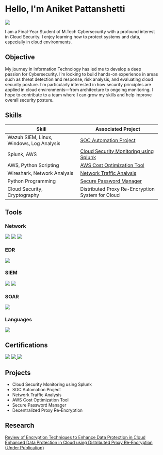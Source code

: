 # Hello, I'm Aniket Pattanshetti
<a href="https://linkedin.com/in/aniket-pattanshetti"><img src="https://img.shields.io/badge/-LinkedIn-0072b1?&style=for-the-badge&logo=linkedin&logoColor=white" /></a>


I am a Final-Year Student of M.Tech Cybersecurity with a profound interest in Cloud Security. I enjoy learning how to protect systems and data, especially in cloud environments.

## Objective

My journey in Information Technology has led me to develop a deep passion for Cybersecurity. I’m looking to build hands-on experience in areas such as threat detection and response, risk analysis, and evaluating cloud security posture. I’m particularly interested in how security principles are applied in cloud environments—from architecture to ongoing monitoring. I hope to contribute to a team where I can grow my skills and help improve overall security posture.

## Skills

| Skill                                         | Associated Project         |
|-----------------------------------------------|----------------------------|
| Wazuh SIEM, Linux, Windows, Log Analysis                        | <a href="https://github.com/Aniket060/SOC-Automation-Project/tree/main">SOC Automation Project</a>|
| Splunk, AWS                           | <a href="https://github.com/Aniket060/Cloud-Security-Monitoring-using-Splunk">Cloud Security Monitoring using Splunk</a>|
| AWS, Python Scripting   | <a href="https://github.com/Aniket060/Cost-Optimized-AWS-Snapshot-Management">AWS Cost Optimization Tool</a>|
| Wireshark, Network Analysis                   | <a href="https://github.com/Aniket060/Network-Traffic-Analysis">Network Traffic Analysis</a>|
| Python Programming                            | <a href="https://github.com/Aniket060/SecurePasswordManager">Secure Password Manager</a>|
| Cloud Security, Cryptography                  |Distributed Proxy Re-Encryption System for Cloud|

## Tools

### Network
<div>
    <img src="https://img.shields.io/badge/-Wireshark-1679A7?&style=for-the-badge&logo=Wireshark&logoColor=white" />
    <img src="https://img.shields.io/badge/-Nmap-4682B4?&style=for-the-badge&logo=nmap&logoColor=white" />
    <img src="https://img.shields.io/badge/-nGeniusONE-90EE90?&style=for-the-badge&logo=netscout&logoColor=white" />


</div>

### EDR
<div>
    <img src="https://img.shields.io/badge/-Microsoft_Defender_for_Endpoint-00A4EF?&style=for-the-badge&logo=Microsoft&logoColor=white" />
</div>

### SIEM
<div>
    <img src="https://img.shields.io/badge/-Wazuh-800000?&style=for-the-badge&logo=wazuh&logoColor=white" />
    <img src="https://img.shields.io/badge/-Splunk-000000?&style=for-the-badge&logo=Splunk&logoColor=white" />
</div>

### SOAR
<div>
    <img src="https://img.shields.io/badge/-Shuffle-FF4500?&style=for-the-badge&logo=shuffle&logoColor=white" />
</div>

### Languages
<div>
    <img src="https://img.shields.io/badge/-Python-3776AB?&style=for-the-badge&logo=python&logoColor=white" />
</div>

## Certifications
<div>
<a href="https://www.credly.com/badges/dc14104d-1527-4708-ae8e-4285fe3aff70/public_url">
<img src="https://img.shields.io/badge/-AWS_Solutions_Architect_Associate-FF9900?&style=for-the-badge&logo=Amazon-AWS&logoColor=white" /></a>
<a href="https://drive.google.com/file/d/1pRP5wnU_JUQKfattD8W2VQ4hq5DkIqjk/view?usp=sharing">
<img src="https://img.shields.io/badge/-Certified_Ethical_Hacker_(CEH)_v12-FF0000?&style=for-the-badge&logo=EC-Council&logoColor=white" />
</a>
<a href="https://www.udemy.com/certificate/UC-7704dd7e-6c77-4a45-8e6a-e5fc9ae91a8a/">
<img src="https://img.shields.io/badge/-CCNA_Training-005F9E?&style=for-the-badge&logo=Cisco&logoColor=white" />
</a>
</div>

## Projects
- Cloud Security Monitoring using Splunk
- SOC Automation Project
- Network Traffic Analysis
- AWS Cost Optimization Tool
- Secure Password Manager
- Decentralized Proxy Re-Encryption

## Research
<div>
<a href="https://j.vidhyayanaejournal.org/index.php/journal/article/view/2152">Review of Encryption Techniques to Enhance Data Protection in Cloud </a> </div>
<div>
<a href="https://drive.google.com/file/d/1M9IFlbInDSGcUT3QHNOQfJqOKpnPKD0f/view?usp=sharing">Enhanced Data Protection in Cloud using Distributed Proxy Re-Encryption (Under Publication) </a> </div>
